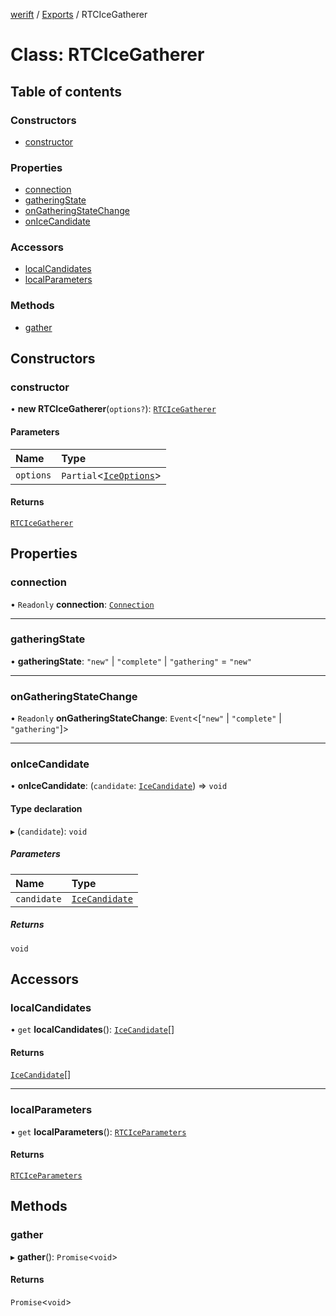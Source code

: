 [werift](../README.md) / [Exports](../modules.md) / RTCIceGatherer

# Class: RTCIceGatherer

## Table of contents

### Constructors

- [constructor](RTCIceGatherer.md#constructor)

### Properties

- [connection](RTCIceGatherer.md#connection)
- [gatheringState](RTCIceGatherer.md#gatheringstate)
- [onGatheringStateChange](RTCIceGatherer.md#ongatheringstatechange)
- [onIceCandidate](RTCIceGatherer.md#onicecandidate)

### Accessors

- [localCandidates](RTCIceGatherer.md#localcandidates)
- [localParameters](RTCIceGatherer.md#localparameters)

### Methods

- [gather](RTCIceGatherer.md#gather)

## Constructors

### constructor

• **new RTCIceGatherer**(`options?`): [`RTCIceGatherer`](RTCIceGatherer.md)

#### Parameters

| Name | Type |
| :------ | :------ |
| `options` | `Partial`\<[`IceOptions`](../interfaces/IceOptions.md)\> |

#### Returns

[`RTCIceGatherer`](RTCIceGatherer.md)

## Properties

### connection

• `Readonly` **connection**: [`Connection`](Connection.md)

___

### gatheringState

• **gatheringState**: ``"new"`` \| ``"complete"`` \| ``"gathering"`` = `"new"`

___

### onGatheringStateChange

• `Readonly` **onGatheringStateChange**: `Event`\<[``"new"`` \| ``"complete"`` \| ``"gathering"``]\>

___

### onIceCandidate

• **onIceCandidate**: (`candidate`: [`IceCandidate`](IceCandidate.md)) => `void`

#### Type declaration

▸ (`candidate`): `void`

##### Parameters

| Name | Type |
| :------ | :------ |
| `candidate` | [`IceCandidate`](IceCandidate.md) |

##### Returns

`void`

## Accessors

### localCandidates

• `get` **localCandidates**(): [`IceCandidate`](IceCandidate.md)[]

#### Returns

[`IceCandidate`](IceCandidate.md)[]

___

### localParameters

• `get` **localParameters**(): [`RTCIceParameters`](RTCIceParameters.md)

#### Returns

[`RTCIceParameters`](RTCIceParameters.md)

## Methods

### gather

▸ **gather**(): `Promise`\<`void`\>

#### Returns

`Promise`\<`void`\>
